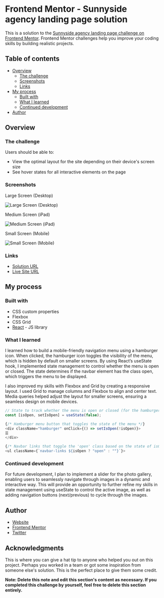 # Frontend Mentor - Sunnyside agency landing page solution

This is a solution to the [Sunnyside agency landing page challenge on Frontend Mentor](https://www.frontendmentor.io/challenges/sunnyside-agency-landing-page-7yVs3B6ef). Frontend Mentor challenges help you improve your coding skills by building realistic projects.

## Table of contents

- [Overview](#overview)
  - [The challenge](#the-challenge)
  - [Screenshots](#screenshots)
  - [Links](#links)
- [My process](#my-process)
  - [Built with](#built-with)
  - [What I learned](#what-i-learned)
  - [Continued development](#continued-development)
- [Author](#author)

## Overview

### The challenge

Users should be able to:
- View the optimal layout for the site depending on their device's screen size
- See hover states for all interactive elements on the page

### Screenshots

Large Screen (Desktop)

![Large Screen (Desktop)](https://github.com/user-attachments/assets/d64bef08-a2a2-4b85-b27d-2005def31f75)

Medium Screen (iPad)

![Medium Screen (iPad)](https://github.com/user-attachments/assets/316218ba-2de3-4804-8886-306e530ebc3f)

Small Screen (Mobile)

![Small Screen (Mobile)](https://github.com/user-attachments/assets/94c359c7-066b-4732-8414-843feeec1675)

### Links

- [Solution URL](https://kuvashnee-sunnyside-landing-page.netlify.app/)
- [Live Site URL](https://github.com/KuvashneeNaidoo/sunnyside-landing-page)

## My process

### Built with

- CSS custom properties
- Flexbox
- CSS Grid
- [React](https://reactjs.org/) - JS library

### What I learned

I learned how to build a mobile-friendly navigation menu using a hamburger icon. When clicked, the hamburger icon toggles the visibility of the menu, which is hidden by default on smaller screens. By using React’s useState hook, I implemented state management to control whether the menu is open or closed. The state determines if the navbar element has the class open, which triggers the menu to be displayed.

I also improved my skills with Flexbox and Grid by creating a responsive layout. I used Grid to manage columns and Flexbox to align and center text. Media queries helped adjust the layout for smaller screens, ensuring a seamless design on mobile devices.

```js
// State to track whether the menu is open or closed (for the hamburger menu)
const [isOpen, setIsOpen] = useState(false);

{/* Hamburger menu button that toggles the state of the menu */}
<div className="hamburger" onClick={() => setIsOpen(!isOpen)}>
☰
</div>

{/* Navbar links that toggle the 'open' class based on the state of isOpen */}
<ul className={`navbar-links ${isOpen ? "open" : ""}`}>
```

### Continued development

For future development, I plan to implement a slider for the photo gallery, enabling users to seamlessly navigate through images in a dynamic and interactive way. This will provide an opportunity to further refine my skills in state management using useState to control the active image, as well as adding navigation buttons (next/previous) to cycle through the images.

## Author

- [Website](https://kuvashnee-naidoo-portfolio.netlify.app/)
- [Frontend Mentor](https://www.frontendmentor.io/profile/KuvashneeNaidoo)
- [Twitter](https://x.com/kuvashnee)

## Acknowledgments

This is where you can give a hat tip to anyone who helped you out on this project. Perhaps you worked in a team or got some inspiration from someone else's solution. This is the perfect place to give them some credit.

**Note: Delete this note and edit this section's content as necessary. If you completed this challenge by yourself, feel free to delete this section entirely.**
